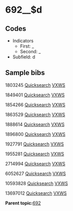 # 692\_\_$d

## Codes

-   Indicators
    -   First: \_
    -   Second: \_
-   Subfield: d

## Sample bibs

1803245 [Quicksearch](https://search.library.yale.edu/catalog/1803245) [VXWS](http://prodorbis.library.yale.edu:7014/vxws/GetHoldingsService?bibId=1803245)

1849401 [Quicksearch](https://search.library.yale.edu/catalog/1849401) [VXWS](http://prodorbis.library.yale.edu:7014/vxws/GetHoldingsService?bibId=1849401)

1854266 [Quicksearch](https://search.library.yale.edu/catalog/1854266) [VXWS](http://prodorbis.library.yale.edu:7014/vxws/GetHoldingsService?bibId=1854266)

1863529 [Quicksearch](https://search.library.yale.edu/catalog/1863529) [VXWS](http://prodorbis.library.yale.edu:7014/vxws/GetHoldingsService?bibId=1863529)

1888614 [Quicksearch](https://search.library.yale.edu/catalog/1888614) [VXWS](http://prodorbis.library.yale.edu:7014/vxws/GetHoldingsService?bibId=1888614)

1896800 [Quicksearch](https://search.library.yale.edu/catalog/1896800) [VXWS](http://prodorbis.library.yale.edu:7014/vxws/GetHoldingsService?bibId=1896800)

1927791 [Quicksearch](https://search.library.yale.edu/catalog/1927791) [VXWS](http://prodorbis.library.yale.edu:7014/vxws/GetHoldingsService?bibId=1927791)

1955281 [Quicksearch](https://search.library.yale.edu/catalog/1955281) [VXWS](http://prodorbis.library.yale.edu:7014/vxws/GetHoldingsService?bibId=1955281)

2714994 [Quicksearch](https://search.library.yale.edu/catalog/2714994) [VXWS](http://prodorbis.library.yale.edu:7014/vxws/GetHoldingsService?bibId=2714994)

6052627 [Quicksearch](https://search.library.yale.edu/catalog/6052627) [VXWS](http://prodorbis.library.yale.edu:7014/vxws/GetHoldingsService?bibId=6052627)

10593828 [Quicksearch](https://search.library.yale.edu/catalog/10593828) [VXWS](http://prodorbis.library.yale.edu:7014/vxws/GetHoldingsService?bibId=10593828)

13697012 [Quicksearch](https://search.library.yale.edu/catalog/13697012) [VXWS](http://prodorbis.library.yale.edu:7014/vxws/GetHoldingsService?bibId=13697012)

**Parent topic:**[692](../../tags/692/692.md)

